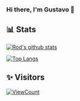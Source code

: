 ### Hi there, I'm Gustavo 👋

<!--
**sgustavoquiroga/sgustavoquiroga** is a ✨ _special_ ✨ repository because its `README.md` (this file) appears on your GitHub profile.

Here are some ideas to get you started:

- 🔭 I’m currently working on ...
- 🌱 I’m currently learning ...
- 👯 I’m looking to collaborate on ...
- 🤔 I’m looking for help with ...
- 💬 Ask me about ...
- 📫 How to reach me: ...
- 😄 Pronouns: ...
- ⚡ Fun fact: ...
-->
## 📊 Stats
[![Rod's github stats](https://github-readme-stats.vercel.app/api?username=sgustavoquiroga&count_private=true&show_icons=true&hide=stars&theme=vue-dark)](https://github.com/anuraghazra/github-readme-stats)
<!--[![Top Langs](https://github-readme-stats.vercel.app/api/top-langs/?username=sgustavoquiroga&count_private=true&show_icons=true&layout=compact&theme=vue-dark)](https://github.com/anuraghazra/github-readme-stats)-->

[![Top Langs](https://github-readme-stats.vercel.app/api/top-langs/?username=sgustavoquiroga&layout=compact)](https://github.com/anuraghazra/github-readme-stats)

## ✨ Visitors
[![ViewCount](https://views.whatilearened.today/views/github/sgustavoquiroga/ismlhbb.svg?cache=remove)](#)
